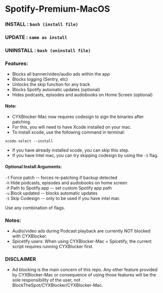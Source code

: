 # Spotify-Premium-MacOS

### INSTALL : ``` bash (install file) ```          
### UPDATE : ``` same as install ```
### UNINSTALL : ``` bash (uninstall file) ```

### Features:
- Blocks all banner/video/audio ads within the app
- Blocks logging (Sentry, etc)
- Unlocks the skip function for any track
- Blocks Spotify automatic updates (optional)
- Hides podcasts, episodes and audiobooks on Home Screen (optional)

#### Note:

- CYXBlocker-Mac now requires codesign to sign the binaries after patching.
- For this, you will need to have Xcode installed on your mac.
- To install xcode, use the following command in terminal:

```
xcode-select --install
```

- If you have already installed xcode, you can skip this step.
- If you have Intel mac, you can try skipping codesign by using the `-S` flag.

#### Optional Install Arguments:

`-f` Force patch -- forces re-patching if backup detected  
`-h` Hide podcasts, episodes and audiobooks on home screen  
`-P` Path to Spotify.app -- set custom Spotify app path  
`-u` Block updated -- blocks automatic updates  
`-S` Skip Codesign -- only to be used if you have intel mac

Use any combination of flags.  

### Notes:

- Audio/video ads during Podcast playback are currently NOT blocked with CYXBlocker.
- Spicetify users: When using CYXBlocker-Mac + Spicetify, the current script requires running CYXBlocker first.

### DISCLAIMER

- Ad blocking is the main concern of this repo. Any other feature provided by CYXBlocker-Mac or consequence of using those features will be the sole responsibility of the user, not BlockTheSpot/CYXBlocker/CYXBlocker-Mac.
